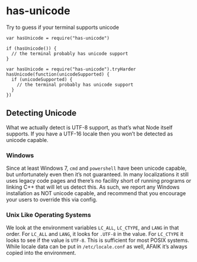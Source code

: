 has-unicode
===========

Try to guess if your terminal supports unicode

    var hasUnicode = require("has-unicode")

    if (hasUnicode()) {
      // the terminal probably has unicode support
    }

    var hasUnicode = require("has-unicode").tryHarder
    hasUnicode(function(unicodeSupported) {
      if (unicodeSupported) {
        // the terminal probably has unicode support
      }
    })

Detecting Unicode
-----------------

What we actually detect is UTF-8 support, as that’s what Node itself supports. If you have a UTF-16 locale then you won’t be detected as unicode capable.

### Windows

Since at least Windows 7, `cmd` and `powershell` have been unicode capable, but unfortunately even then it’s not guaranteed. In many localizations it still uses legacy code pages and there’s no facility short of running programs or linking C++ that will let us detect this. As such, we report any Windows installation as NOT unicode capable, and recommend that you encourage your users to override this via config.

### Unix Like Operating Systems

We look at the environment variables `LC_ALL`, `LC_CTYPE`, and `LANG` in that order. For `LC_ALL` and `LANG`, it looks for `.UTF-8` in the value. For `LC_CTYPE` it looks to see if the value is `UTF-8`. This is sufficient for most POSIX systems. While locale data can be put in `/etc/locale.conf` as well, AFAIK it’s always copied into the environment.
